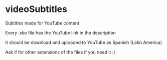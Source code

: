 # videoSubtitles
Subtitles made for YouTube content

Every .sbv file has the YouTube link in the description

It should be download and uploaded to YouTube as Spanish (Latin America)

Ask if for other extensions of the files if you need it :)
